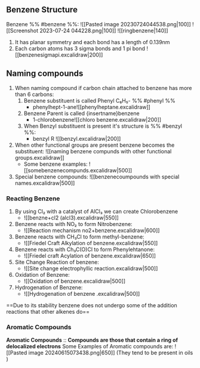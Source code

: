 ## Benzene Structure
Benzene %% #benzene %%:
![[Pasted image 20230724044538.png|100]] ![[Screenshot 2023-07-24 044228.png|100]] ![[ringbenzene|140]]
1. It has planar symmetry and each bond has a length of 0.139nm
2. Each carbon atoms has 3 sigma bonds and 1 pi bond ![[benzenesigmapi.excalidraw|200]]
## Naming compounds
1. When naming compound if carbon chain attached to benzene has more than 6 carbons:
	1. Benzene substituent is called Phenyl C₆H₅- %% #phenyl %% 
		-  phenylhept-1-ane![[phenylheptane.excalidraw]]
	2. Benzene Parent is called {insertname}benzene 
		- 1-chlorobenzene![[chloro benzene.excalidraw|200]]
	3. When Benzyl substituent is present it's structure is %% #benzyl %%:
		- benzyl R ![[benzyl.excalidraw|200]]
2.  When other functional groups are present benzene becomes the substituent:
	![[naming benzene compunds with other functional groups.excalidraw]]
	- Some benzene examples: ![[somebenzenecompunds.excalidraw|500]]
3. Special benzene compounds: 
	![[benzenecoumpounds with special names.excalidraw|500]]
### Reacting Benzene
1. By using Cl₂ with a catalyst of AlCl₃ we can create Chlorobenzene 
	- ![[benzne+cl2 (alcl3).excalidraw|550]]
2. Benzene reacts with NO₂ to form Nitrobenzene: 
	- ![[Reaction mechanism no2+benzene.excalidraw|600]]
3. Benzene reacts with  CH₃Cl to form methyl-benzene:
	- ![[Friedel Craft Alkylation of benzene.excalidraw|550]]
4. Benzene reacts with Ch₃C(O)Cl to form Phenylehtanone: 
	- ![[Friedel craft Acylation of benzene.excalidraw|650]]
5. Site Change Reaction of benzene: 
	- ![[Site change electrophyllic reaction.excalidraw|500]]
6. Oxidation of Benzene: 
	- ![[Oxidation of benzene.excalidraw|500]]
7. Hydrogenation of Benzene: 
	- ![[Hydrogenation of benzene .excalidraw|500]]

==Due to its stability benzene does not undergo some of the addition reactions that other alkenes do== 
### Aromatic Compounds
**Aromatic Compounds** :: **Compounds are those that contain a ring of delocalized electrons**
Some Examples of Aromatic compounds are: 
![[Pasted image 20240615073438.png|650]]
(They tend to be present in oils )



